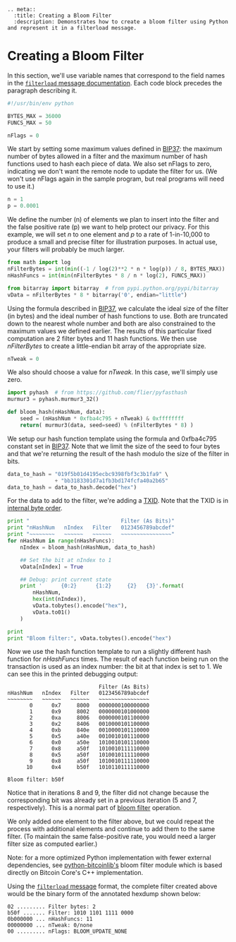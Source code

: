 ```{eval-rst}
.. meta::
  :title: Creating a Bloom Filter
  :description: Demonstrates how to create a bloom filter using Python and represent it in a filterload message.
```

# Creating a Bloom Filter

In this section, we'll use variable names that correspond to the field names in the [`filterload` message documentation](../reference/p2p-network-control-messages.md#filterload). Each code block precedes the paragraph describing it.

``` python
#!/usr/bin/env python

BYTES_MAX = 36000
FUNCS_MAX = 50

nFlags = 0
```

We start by setting some maximum values defined in [BIP37](https://github.com/bitcoin/bips/blob/master/bip-0037.mediawiki): the maximum number of bytes allowed in a filter and the maximum number of hash functions used to hash each piece of data.  We also set nFlags to zero, indicating we don't want the remote node to update the filter for us. (We won't use nFlags again in the sample program, but real programs will need to use it.)

``` python
n = 1
p = 0.0001
```

We define the number (n) of elements we plan to insert into the filter and the false positive rate (p) we want to help protect our privacy. For this example, we will set *n* to one element and *p* to a rate of 1-in-10,000 to produce a small and precise filter for illustration purposes. In actual use, your filters will probably be much larger.

``` python
from math import log
nFilterBytes = int(min((-1 / log(2)**2 * n * log(p)) / 8, BYTES_MAX))
nHashFuncs = int(min(nFilterBytes * 8 / n * log(2), FUNCS_MAX))

from bitarray import bitarray  # from pypi.python.org/pypi/bitarray
vData = nFilterBytes * 8 * bitarray('0', endian="little")
```

Using the formula described in [BIP37](https://github.com/bitcoin/bips/blob/master/bip-0037.mediawiki), we calculate the ideal size of the filter (in bytes) and the ideal number of hash functions to use. Both are truncated down to the nearest whole number and both are also constrained to the maximum values we defined earlier. The results of this particular fixed computation are 2 filter bytes and 11 hash functions. We then use *nFilterBytes* to create a little-endian bit array of the appropriate size.

``` python
nTweak = 0
```

We also should choose a value for *nTweak*.  In this case, we'll simply use zero.

``` python
import pyhash  # from https://github.com/flier/pyfasthash
murmur3 = pyhash.murmur3_32()

def bloom_hash(nHashNum, data):
    seed = (nHashNum * 0xfba4c795 + nTweak) & 0xffffffff
    return( murmur3(data, seed=seed) % (nFilterBytes * 8) )
```

We setup our hash function template using the formula and 0xfba4c795 constant set in [BIP37](https://github.com/bitcoin/bips/blob/master/bip-0037.mediawiki). Note that we limit the size of the seed to four bytes and that we're returning the result of the hash modulo the size of the filter in bits.

``` python
data_to_hash = "019f5b01d4195ecbc9398fbf3c3b1fa9" \
               + "bb3183301d7a1fb3bd174fcfa40a2b65"
data_to_hash = data_to_hash.decode("hex")
```

For the data to add to the filter, we're adding a [TXID](../resources/glossary.md#transaction-identifiers). Note that the TXID is in [internal byte order](../resources/glossary.md#internal-byte-order).

``` python
print "                             Filter (As Bits)"
print "nHashNum   nIndex   Filter   0123456789abcdef"
print "~~~~~~~~   ~~~~~~   ~~~~~~   ~~~~~~~~~~~~~~~~"
for nHashNum in range(nHashFuncs):
    nIndex = bloom_hash(nHashNum, data_to_hash)

    ## Set the bit at nIndex to 1
    vData[nIndex] = True

    ## Debug: print current state
    print '      {0:2}      {1:2}     {2}   {3}'.format(
        nHashNum,
        hex(int(nIndex)),
        vData.tobytes().encode("hex"),
        vData.to01()
    )

print
print "Bloom filter:", vData.tobytes().encode("hex")
```

Now we use the hash function template to run a slightly different hash function for *nHashFuncs* times. The result of each function being run on the transaction is used as an index number: the bit at that index is set to 1. We can see this in the printed debugging output:

``` text
                             Filter (As Bits)
nHashNum   nIndex   Filter   0123456789abcdef
~~~~~~~~   ~~~~~~   ~~~~~~   ~~~~~~~~~~~~~~~~
       0      0x7     8000   0000000100000000
       1      0x9     8002   0000000101000000
       2      0xa     8006   0000000101100000
       3      0x2     8406   0010000101100000
       4      0xb     840e   0010000101110000
       5      0x5     a40e   0010010101110000
       6      0x0     a50e   1010010101110000
       7      0x8     a50f   1010010111110000
       8      0x5     a50f   1010010111110000
       9      0x8     a50f   1010010111110000
      10      0x4     b50f   1010110111110000

Bloom filter: b50f
```

Notice that in iterations 8 and 9, the filter did not change because the corresponding bit was already set in a previous iteration (5 and 7, respectively).  This is a normal part of [bloom filter](../resources/glossary.md#bloom-filter) operation.

We only added one element to the filter above, but we could repeat the process with additional elements and continue to add them to the same filter. (To maintain the same false-positive rate, you would need a larger filter size as computed earlier.)

Note: for a more optimized Python implementation with fewer external dependencies, see [python-bitcoinlib's](https://github.com/petertodd/python-bitcoinlib) bloom filter module which is based directly on Bitcoin Core's C++ implementation.

Using the [`filterload` message](../reference/p2p-network-control-messages.md#filterload) format, the complete filter created above would be the binary form of the annotated hexdump shown below:

``` text
02 ......... Filter bytes: 2
b50f ....... Filter: 1010 1101 1111 0000
0b000000 ... nHashFuncs: 11
00000000 ... nTweak: 0/none
00 ......... nFlags: BLOOM_UPDATE_NONE
```
